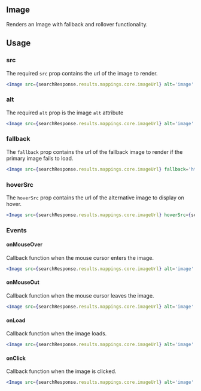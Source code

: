 ## Image

Renders an Image with fallback and rollover functionality. 

## Usage

### src
The required `src` prop contains the url of the image to render.

``` jsx
<Image src={searchResponse.results.mappings.core.imageUrl} alt='image' />
```

### alt
The required `alt` prop is the image `alt` attribute

``` jsx
<Image src={searchResponse.results.mappings.core.imageUrl} alt='image' />
```

### fallback
The `fallback` prop contains the url of the fallback image to render if the primary image fails to load.

``` jsx
<Image src={searchResponse.results.mappings.core.imageUrl} fallback='https://www.example.com/image.jpg' alt='image' />
```

### hoverSrc
The `hoverSrc` prop contains the url of the alternative image to display on hover.

``` jsx
<Image src={searchResponse.results.mappings.core.imageUrl} hoverSrc={searchResponse.results.mappings.core.hoverImg} alt='image' />
```

### Events

#### onMouseOver
Callback function when the mouse cursor enters the image.

``` jsx
<Image src={searchResponse.results.mappings.core.imageUrl} alt='image' onMouseOver={(e)=>{console.log(e)}}/>
```

#### onMouseOut
Callback function when the mouse cursor leaves the image.

``` jsx
<Image src={searchResponse.results.mappings.core.imageUrl} alt='image' onMouseOut={(e)=>{console.log(e)}}/>
```

#### onLoad
Callback function when the image loads.

``` jsx
<Image src={searchResponse.results.mappings.core.imageUrl} alt='image' onLoad={()=>{}}/>
```

#### onClick
Callback function when the image is clicked.

``` jsx
<Image src={searchResponse.results.mappings.core.imageUrl} alt='image' onClick={(e)=>{console.log(e)}}/>
```
